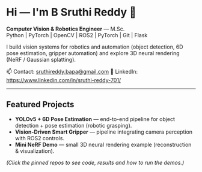 <!--
**Sruthi-Reddy-B/Sruthi-Reddy-B** is a ✨ _special_ ✨ repository because its `README.md` (this file) appears on your GitHub profile.

Here are some ideas to get you started:

- 🔭 I’m currently working on ...
- 🌱 I’m currently learning ...
- 👯 I’m looking to collaborate on ...
- 🤔 I’m looking for help with ...
- 💬 Ask me about ...
- 📫 How to reach me: ...
- 😄 Pronouns: ...
- ⚡ Fun fact: ...
-->


# Hi — I'm B Sruthi Reddy 👋

**Computer Vision & Robotics Engineer** — M.Sc.  
Python | PyTorch | OpenCV | ROS2 | PyTorch | Git | Flask

I build vision systems for robotics and automation (object detection, 6D pose estimation, gripper automation) and explore 3D neural rendering (NeRF / Gaussian splatting).

📫 Contact: sruthireddy.bapa@gmail.com
🔗 LinkedIn: https://www.linkedin.com/in/sruthi-reddy-701/

---

## Featured Projects
- **YOLOv5 + 6D Pose Estimation** — end-to-end pipeline for object detection + pose estimation (robotic grasping).  
- **Vision-Driven Smart Gripper** — pipeline integrating camera perception with ROS2 controls.  
- **Mini NeRF Demo** — small 3D neural rendering example (reconstruction & visualization).

*(Click the pinned repos to see code, results and how to run the demos.)*
